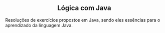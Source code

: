 <h2 align="center">Lógica com Java</h2>


Resoluções de exercícios propostos em Java, sendo eles essências para o aprendizado da linguagem Java.